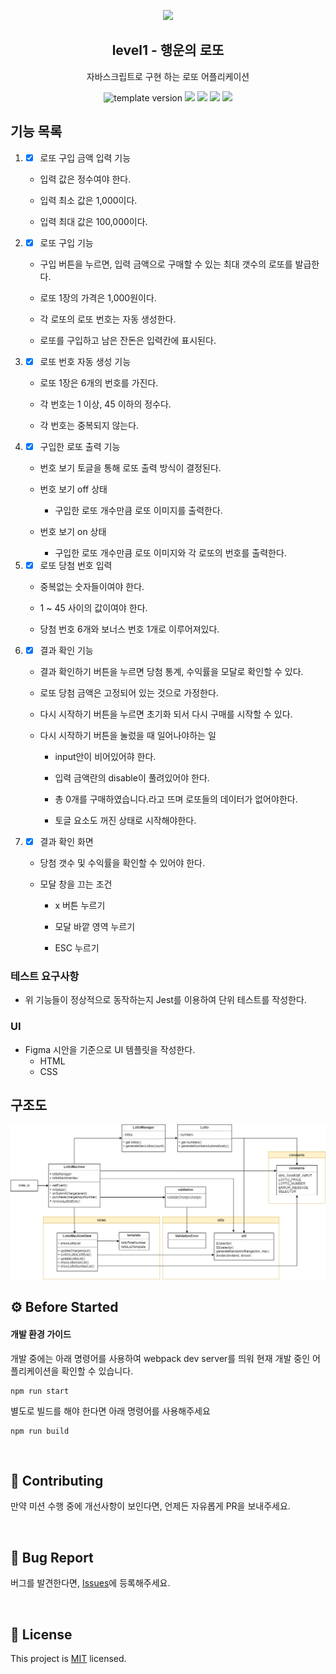 <p align="middle" >
  <img width="200px;" src="./images/lotto_ball.png"/>
</p>
<h2 align="middle">level1 - 행운의 로또</h2>
<p align="middle">자바스크립트로 구현 하는 로또 어플리케이션</p>
<p align="middle">
  <img src="https://img.shields.io/badge/version-1.0.0-blue?style=flat-square" alt="template version"/>
  <img src="https://img.shields.io/badge/language-html-red.svg?style=flat-square"/>
  <img src="https://img.shields.io/badge/language-css-blue.svg?style=flat-square"/>
  <img src="https://img.shields.io/badge/language-js-yellow.svg?style=flat-square"/>
  <img src="https://img.shields.io/badge/license-MIT-brightgreen.svg?style=flat-square"/>
</p>

## 기능 목록

1. - [x] 로또 구입 금액 입력 기능

   - 입력 값은 정수여야 한다.

   - 입력 최소 값은 1,000이다.

   - 입력 최대 값은 100,000이다.

2. - [x] 로또 구입 기능

   - 구입 버튼을 누르면, 입력 금액으로 구매할 수 있는 최대 갯수의 로또를 발급한다.

   - 로또 1장의 가격은 1,000원이다.

   - 각 로또의 로또 번호는 자동 생성한다.

   - 로또를 구입하고 남은 잔돈은 입력칸에 표시된다.

3. - [x] 로또 번호 자동 생성 기능

   - 로또 1장은 6개의 번호를 가진다.

   - 각 번호는 1 이상, 45 이하의 정수다.

   - 각 번호는 중복되지 않는다.

4. - [x] 구입한 로또 출력 기능

   - 번호 보기 토글을 통해 로또 출력 방식이 결정된다.

   - 번호 보기 off 상태

     - 구입한 로또 개수만큼 로또 이미지를 출력한다.

   - 번호 보기 on 상태

     - 구입한 로또 개수만큼 로또 이미지와 각 로또의 번호를 출력한다.

5. - [x] 로또 당첨 번호 입력

   - 중복없는 숫자들이여야 한다.

   - 1 ~ 45 사이의 값이여야 한다.

   - 당첨 번호 6개와 보너스 번호 1개로 이루어져있다.

6. - [x] 결과 확인 기능

   - 결과 확인하기 버튼을 누르면 당첨 통계, 수익률을 모달로 확인할 수 있다.

   - 로또 당첨 금액은 고정되어 있는 것으로 가정한다.

   - 다시 시작하기 버튼을 누르면 초기화 되서 다시 구매를 시작할 수 있다.

   - 다시 시작하기 버튼을 눌렀을 때 일어나야하는 일

     - input안이 비어있어햐 한다.

     - 입력 금액란의 disable이 풀려있어야 한다.

     - 총 0개를 구매하였습니다.라고 뜨며 로또들의 데이터가 없어야한다.

     - 토글 요소도 꺼진 상태로 시작해야한다.

7. - [x] 결과 확인 화면

   - 당첨 갯수 및 수익률을 확인할 수 있어야 한다.

   - 모달 창을 끄는 조건

     - x 버튼 누르기

     - 모달 바깥 영역 누르기

     - ESC 누르기

### 테스트 요구사항

- 위 기능들이 정상적으로 동작하는지 Jest를 이용하여 단위 테스트를 작성한다.

### UI

- Figma 시안을 기준으로 UI 템플릿을 작성한다.
  - HTML
  - CSS

## 구조도

<p align="middle" >
  <img width="1000px;" src="./images/structure_diagram.png" />
</p>

## ⚙️ Before Started

#### 개발 환경 가이드

개발 중에는 아래 명령어를 사용하여 webpack dev server를 띄워 현재 개발 중인 어플리케이션을 확인할 수 있습니다.

```
npm run start
```

별도로 빌드를 해야 한다면 아래 명령어를 사용해주세요

```
npm run build
```

<br>

## 👏 Contributing

만약 미션 수행 중에 개선사항이 보인다면, 언제든 자유롭게 PR을 보내주세요.

<br>

## 🐞 Bug Report

버그를 발견한다면, [Issues](https://github.com/woowacourse/javascript-lotto/issues)에 등록해주세요.

<br>

## 📝 License

This project is [MIT](https://github.com/woowacourse/javascript-lotto/blob/main/LICENSE) licensed.
